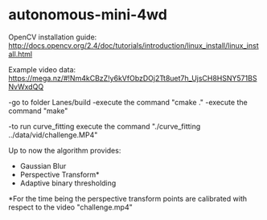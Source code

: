 # autonomous-mini-4wd

OpenCV installation guide: http://docs.opencv.org/2.4/doc/tutorials/introduction/linux_install/linux_install.html

Example video data:
https://mega.nz/#!Nm4kCBzZ!y6kVfObzDOj2Tt8uet7h_UjsCH8HSNY571BSNvWxdQQ

-go to folder Lanes/build
-execute the command "cmake ."
-execute the command "make"

-to run curve_fitting execute the command "./curve_fitting ../data/vid/challenge.MP4"

Up to now the algorithm provides:
- Gaussian Blur
- Perspective Transform*
- Adaptive binary thresholding


*For the time being the perspective transform points are calibrated with respect to the video "challenge.mp4"
